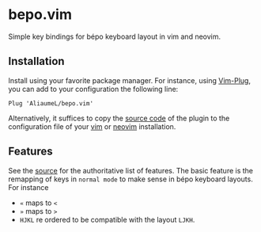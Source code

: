 # bepo.vim

Simple key bindings for bépo keyboard layout in vim and neovim.


## Installation

Install using your favorite package manager.
For instance, using [Vim-Plug][], you can add
to your configuration the following line:

```vimscript
Plug 'AliaumeL/bepo.vim'
```

Alternatively, it suffices to copy the
[source code][source] of the plugin to the
configuration file of your [vim][] or [neovim][]
installation.


[neovim]: https://neovim.io/
[vim]: https://www.vim.org/
[Vim-Plug]: https://github.com/junegunn/vim-plug
[source]: https://github.com/AliaumeL/bepo.vim/tree/main/plugin/bepo.vim

## Features

See the [source][] for the authoritative list
of features. The basic feature is the
remapping of keys in `normal mode` to make
sense in bépo keyboard layouts. For instance

- `«` maps to `<`
- `»` maps to `>`
- `HJKL` re ordered to be compatible with the layout `LJKH`.
